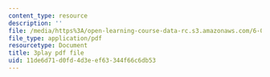 ```yaml
---
content_type: resource
description: ''
file: /media/https%3A/open-learning-course-data-rc.s3.amazonaws.com/6-00sc-introduction-to-computer-science-and-programming-spring-2011/11de6d71d0fd4d3eef63344f66c6db53_ZFc_utdoexI.pdf
file_type: application/pdf
resourcetype: Document
title: 3play pdf file
uid: 11de6d71-d0fd-4d3e-ef63-344f66c6db53
---
```


